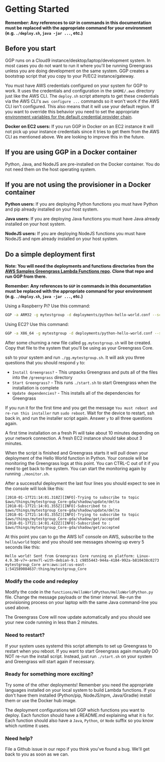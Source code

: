# Getting Started

**Remember: Any references to `GGP` in commands in this documentation must be replaced with the appropriate command for
your environment (e.g. `./deploy.sh`, `java -jar ...`, etc.)**

## Before you start

GGP runs on a Cloud9 instance/desktop/laptop/development system.  In most cases you do not want to run it where you'll
be running Greengrass unless you are doing development on the same system.  GGP creates a bootstrap script that you copy
to your Pi/EC2 instance/gateway.

You must have AWS credentials configured on your system for GGP to work.  It uses the credentials and configuration in
the `$HOME/.aws` directory just like the AWS CLI.  The `deploy.sh` script attempts to get these credentials via the AWS
CLI's `aws configure ...` commands so it won't work if the AWS CLI isn't configured.  This also means that it will use
your default region.  If you want to override this behavior you need to set the appropriate
[environment variables for the default credential provider chain](https://docs.aws.amazon.com/sdk-for-java/v1/developer-guide/credentials.html#credentials-default).

**Docker on EC2 users:** If you run GGP in Docker on an EC2 instance it will not pick up your instance credentials since
it tries to get them from the AWS CLI as mentioned above.  We are looking to improve this in the future.

## If you are using GGP in a Docker container

Python, Java, and NodeJS are pre-installed on the Docker container.  You do not need them on the host operating system.

## If you are not using the provisioner in a Docker container

**Python users:** If you are deploying Python functions you must have Python and pip already installed on your host system.

**Java users:** If you are deploying Java functions you must have Java already installed on your host system.

**NodeJS users:** If you are deploying NodeJS functions you must have NodeJS and npm already installed on your host system.

## Do a simple deployment first

**Note: You will need the deployments and functions directories from the
[AWS Samples Greengrass Lambda Functions repo](https://github.com/aws-samples/aws-greengrass-lambda-functions).  Clone that
repo and run GGP from there.**

**Remember: Any references to `GGP` in commands in this documentation must be replaced with the appropriate command for
your environment (e.g. `./deploy.sh`, `java -jar ...`, etc.)**

Using a Raspberry Pi?  Use this command:

```bash
GGP -a ARM32 -g mytestgroup -d deployments/python-hello-world.conf --script
```

Using EC2?  Use this command:

```bash
GGP -a X86_64 -g mytestgroup -d deployments/python-hello-world.conf --script
```

After some churning a new file called `gg.mytestgroup.sh` will be created.  Copy that file to the system that you'll be using
as your Greengrass Core.

ssh to your system and run `./gg.mytestgroup.sh`.  It will ask you three questions that you should respond `y` to:

* `Install Greengrass?` - This unpacks Greengrass and puts all of the files into the `/greengrass` directory
* `Start Greengrass?` - This runs `./start.sh` to start Greengrass when the installation is complete
* `Update dependencies?` - This installs all of the dependencies for Greengrass

If you run it for the first time and you get the message `You must reboot and re-run this installer` run
`sudo reboot`.  Wait for the device to restart, ssh back in, and run the installer script again.  Answer `y` to
all three questions again.

A first time installation on a fresh Pi will take about 10 minutes depending on your network connection. A fresh EC2
instance should take about 3 minutes.

When the script is finished and Greengrass starts it will pull down your deployment of the Hello World function
in Python.  Your console will be monitoring the Greengrass logs at this point.  You can CTRL-C out of it if you
need to get back to the system.  You can start the monitoring again by running `./monitor.sh`.

After a successful deployment the last four lines you should expect to see in the console will look like this:

```
[2018-01-17T21:14:01.318Z][INFO]-Trying to subscribe to topic $aws/things/mytestgroup_Core-gda/shadow/update/delta
[2018-01-17T21:14:01.355Z][INFO]-Subscribed to : $aws/things/mytestgroup_Core-gda/shadow/update/delta
[2018-01-17T21:14:01.355Z][INFO]-Trying to subscribe to topic $aws/things/mytestgroup_Core-gda/shadow/get/accepted
[2018-01-17T21:14:01.422Z][INFO]-Subscribed to : $aws/things/mytestgroup_Core-gda/shadow/get/accepted
```

At this point you can to go the AWS IoT console on AWS, subscribe to the `hello/world` topic and you should see
messages showing up every 5 seconds like this:

```
Hello world! Sent from Greengrass Core running on platform: Linux-4.9.30-v7+-armv7l-with-debian-9.1 c9855443-944a-4184-992a-b810438c0273 mytestgroup_Core arn:aws:iot:us-east-1:541589084637:thing/mytestgroup_Core
```

### Modify the code and redeploy

Modify the code in the `functions/HelloWorldPython/HelloWorldPython.py` file.  Change the message payloads or
the timer interval.  Re-run the provisioning process on your laptop with the same Java command-line you used
above.

The Greengrass Core will now update automatically and you should see your new code running in less than 2 minutes.

### Need to restart?

If your system uses systemd this script attempts to set up Greengrass to restart when you reboot.  If you want to start
Greengrass again manually DO NOT re-run the install script.  Instead, just run `./start.sh` on your system and
Greengrass will start again if necessary.

### Ready for something more exciting?

Try some of the other deployments!  Remember you need the appropriate languages installed on your local system to build
Lambda functions.  If you don't have them installed (Python/pip, NodeJS/npm, Java/Gradle) install them or use the Docker
hub image.

The deployment configurations tell GGP which functions you want to deploy.  Each function should have a README.md
explaining what it is for. Each function should also have a `Java`, `Python`, or `Node` suffix so you know which runtime
it uses.

### Need help?

File a Github issue in our repo if you think you've found a bug.  We'll get back to you as soon as we can.

